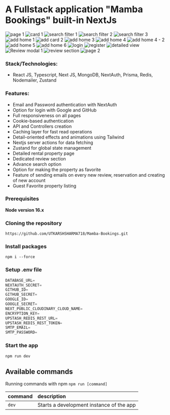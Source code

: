 # A Fullstack application "Mamba Bookings" built-in NextJs

![page 1](https://github.com/UTKARSHSHARMA718/Mamba-Bookings/assets/86897568/70fd4215-95dc-4d75-82c1-8c40b610e7a7)
![card 1](https://github.com/UTKARSHSHARMA718/Mamba-Bookings/assets/86897568/ef4cb86a-af52-42c1-814c-1afbe1c7d6cb)
![search filter 1](https://github.com/UTKARSHSHARMA718/Mamba-Bookings/assets/86897568/d2e065ac-a794-4ac0-ab85-09ec72c66e9f)
![search filter 2](https://github.com/UTKARSHSHARMA718/Mamba-Bookings/assets/86897568/1b83f407-4665-42d0-b567-f29328b504da)
![search filter 3](https://github.com/UTKARSHSHARMA718/Mamba-Bookings/assets/86897568/261b8940-c9db-403f-9f61-5290ee52a65d)
![add home 1](https://github.com/UTKARSHSHARMA718/Mamba-Bookings/assets/86897568/f9088924-b380-439f-b510-c4cf245a4056)
![add card 2](https://github.com/UTKARSHSHARMA718/Mamba-Bookings/assets/86897568/43ac31fd-521c-418b-81cf-11aa51f8ef20)
![add home 3](https://github.com/UTKARSHSHARMA718/Mamba-Bookings/assets/86897568/2d6d3255-03f5-4fde-8813-dbdb8874d8f6)
![add home 4](https://github.com/UTKARSHSHARMA718/Mamba-Bookings/assets/86897568/77758184-4a91-4346-920a-e546bf867c57)
![add home 4 - 2](https://github.com/UTKARSHSHARMA718/Mamba-Bookings/assets/86897568/dae772d3-466f-44e1-9f7a-e014fe0d78a6)
![add home 5](https://github.com/UTKARSHSHARMA718/Mamba-Bookings/assets/86897568/68fb3a12-2814-4f49-b3bf-d667b95ee9f8)
![add home 6](https://github.com/UTKARSHSHARMA718/Mamba-Bookings/assets/86897568/ac02cfea-7c49-42dc-820d-956180e9276f)
![login](https://github.com/UTKARSHSHARMA718/Mamba-Bookings/assets/86897568/2f79465b-dcad-41b7-a521-3432944d1d59)
![register](https://github.com/UTKARSHSHARMA718/Mamba-Bookings/assets/86897568/26390ce8-9fc0-46a3-8dd4-d276cce1d2b2)
![detailed view](https://github.com/UTKARSHSHARMA718/Mamba-Bookings/assets/86897568/0d482168-9f95-4de8-9d3f-14ad81915993)
![Review modal 1](https://github.com/UTKARSHSHARMA718/Mamba-Bookings/assets/86897568/13eaabe4-17d4-430c-8e83-b40ffd28cdf9)
![review section](https://github.com/UTKARSHSHARMA718/Mamba-Bookings/assets/86897568/60b955c9-028b-4132-ac28-76cf05fa5216)
![page 2](https://github.com/UTKARSHSHARMA718/Mamba-Bookings/assets/86897568/eba8f5da-fdc6-4ac9-91f6-8820a8f2a9e1)

### Stack/Technologies:

- React JS, Typescript, Next JS, MongoDB, NextAuth, Prisma, Redis, Nodemailer, Zustand

### Features:

- Email and Password authentication with NextAuth
- Option for login with Google and GitHub
- Full responsiveness on all pages
- Cookie-based authentication
- API and Controllers creation
- Caching layer for fast read operations
- Detail-oriented effects and animations using Tailwind
- Nextjs server actions for data fetching
- Zustand for global state management
- Detailed rental property page
- Dedicated review section
- Advance search option
- Option for making the property as favorite
- Feature of sending emails on every new review, reservation and creating of new account
- Guest Favorite property listing

### Prerequisites

**Node version 16.x**

### Cloning the repository

```shell
https://github.com/UTKARSHSHARMA718/Mamba-Bookings.git
```

### Install packages

```shell
npm i --force
```

### Setup .env file


```js
DATABASE_URL=
NEXTAUTH_SECRET=
GITHUB_ID=
GITHUB_SECRET=
GOOGLE_ID=
GOOGLE_SECRET=
NEXT_PUBLIC_CLOUDINARY_CLOUD_NAME=
ENCRYPTION_KEY=
UPSTASH_REDIS_REST_URL=
UPSTASH_REDIS_REST_TOKEN=
SMTP_EMAIL=
SMTP_PASSWORD=
```

### Start the app

```shell
npm run dev
```

## Available commands

Running commands with npm `npm run [command]`

| command         | description                              |
| :-------------- | :--------------------------------------- |
| `dev`           | Starts a development instance of the app |
